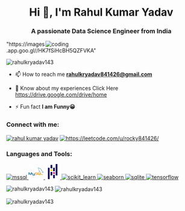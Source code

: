 <h1 align="center">Hi 👋, I'm Rahul Kumar Yadav</h1>
<h3 align="center">A passionate Data Science Engineer from India</h3>
<img align="right" alt="coding" width="400" src>"https://images.app.goo.gl//HK7fSiHcBH5QZFVKA"

<p align="left"> <img src="https://komarev.com/ghpvc/?username=rahulkryadav143&label=Profile%20views&color=0e75b6&style=flat" alt="rahulkryadav143" /> </p>

- 📫 How to reach me **rahulkryadav841426@gmail.com**

- 📄 Know about my experiences Click Here https://drive.google.com/drive/home
- ⚡ Fun fact **I am Funny😀**

<h3 align="left">Connect with me:</h3>
<p align="left">
<a href="https://linkedin.com/in/rahul kumar yadav" target="blank"><img align="center" src="https://raw.githubusercontent.com/rahuldkjain/github-profile-readme-generator/master/src/images/icons/Social/linked-in-alt.svg" alt="rahul kumar yadav" height="30" width="40" /></a>
<a href="https://www.leetcode.com/https://leetcode.com/u/rocky841426/" target="blank"><img align="center" src="https://raw.githubusercontent.com/rahuldkjain/github-profile-readme-generator/master/src/images/icons/Social/leet-code.svg" alt="https://leetcode.com/u/rocky841426/" height="30" width="40" /></a>
</p>

<h3 align="left">Languages and Tools:</h3>
<p align="left"> <a href="https://www.microsoft.com/en-us/sql-server" target="_blank" rel="noreferrer"> <img src="https://www.svgrepo.com/show/303229/microsoft-sql-server-logo.svg" alt="mssql" width="40" height="40"/> </a> <a href="https://www.mysql.com/" target="_blank" rel="noreferrer"> <img src="https://raw.githubusercontent.com/devicons/devicon/master/icons/mysql/mysql-original-wordmark.svg" alt="mysql" width="40" height="40"/> </a> <a href="https://pandas.pydata.org/" target="_blank" rel="noreferrer"> <img src="https://raw.githubusercontent.com/devicons/devicon/2ae2a900d2f041da66e950e4d48052658d850630/icons/pandas/pandas-original.svg" alt="pandas" width="40" height="40"/> </a> <a href="https://scikit-learn.org/" target="_blank" rel="noreferrer"> <img src="https://upload.wikimedia.org/wikipedia/commons/0/05/Scikit_learn_logo_small.svg" alt="scikit_learn" width="40" height="40"/> </a> <a href="https://seaborn.pydata.org/" target="_blank" rel="noreferrer"> <img src="https://seaborn.pydata.org/_images/logo-mark-lightbg.svg" alt="seaborn" width="40" height="40"/> </a> <a href="https://www.sqlite.org/" target="_blank" rel="noreferrer"> <img src="https://www.vectorlogo.zone/logos/sqlite/sqlite-icon.svg" alt="sqlite" width="40" height="40"/> </a> <a href="https://www.tensorflow.org" target="_blank" rel="noreferrer"> <img src="https://www.vectorlogo.zone/logos/tensorflow/tensorflow-icon.svg" alt="tensorflow" width="40" height="40"/> </a> </p>

<p><img align="left" src="https://github-readme-stats.vercel.app/api/top-langs?username=rahulkryadav143&show_icons=true&locale=en&layout=compact" alt="rahulkryadav143" /></p>

<p>&nbsp;<img align="center" src="https://github-readme-stats.vercel.app/api?username=rahulkryadav143&show_icons=true&locale=en" alt="rahulkryadav143" /></p>

<p><img align="center" src="https://github-readme-streak-stats.herokuapp.com/?user=rahulkryadav143&" alt="rahulkryadav143" /></p>
